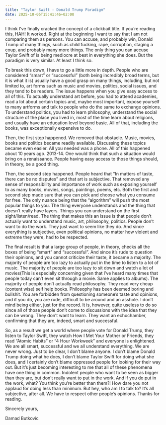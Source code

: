 ```yaml
---
title: "Taylor Swift - Donald Trump Paradigm"
date: 2025-10-05T15:41:46+02:00
---
```

I think I’ve finally cracked the concept of a clickbait title. If you’re reading this, HAH! It worked. Right at the beginning I want to say that I am not comparing them as persons. You can accuse, and probably win, Donald Trump of many things, such as child fucking, rape, corruption, staging a coup, and probably many more things. The only thing you can accuse Taylor Swift of is being mediocre at best in everything she does. But the paradigm is very similar. At least I think so. 

To break this down, I have to go a little more in depth. People who are considered “smart” or “successful” (both being incredibly broad terms, but it is what it is) usually have a good grasp on many things, including, but not limited to, art forms such as music and movies, politics, social issues, and they tend to be readers. The issue happens when you give easy access to all of this. To actually understand art before, you had to attend academies, read a lot about certain topics and, maybe most important, expose yourself to many artforms and talk to people who do the same to exchange opinions. To understand politics, you had to learn philosophy, understand the social structure of the place you lived in, most of the time learn about religions, and usually have an education level beyond basic. All of that, including the books, was exceptionally expensive to do. 
	

Then, the first step happened. We removed that obstacle. Music, movies, books and politics became readily available. Discussing these topics became even easier. All you needed was a phone. All of this happened about 10 years ago. 2013-14. One would think that such a situation would bring on a renaissance. People having easy access to those things should, in theory, be a good thing. 
	

Then, the second step happened. People heard that "In matters of taste, there can be no disputes" and that art is subjective. That removed any sense of responsibility and importance of work such as exposing yourself to as many books, movies, songs, paintings, poems, etc. Both the first and second step made sure that you can pick and choose what you consume for free. The only nuance being that the “algorithm” will push the most popular things to you. The thing everyone understands and the thing that doesn’t really have layers. Things you can understand on the first sight/listen/read. The thing that makes this an issue is that people don’t actually want to understand music, art, philosophy, politics. People don’t want to do the work. They just want to seem like they do. And since everything is subjective, even political opinions, no matter how violent and extreme they were, had to be respected. 
	

The final result is that a large group of people, in theory, checks all the boxes of being “smart” and “successful”. And since it’s rude to question their opinions, and you cannot criticize their taste, it became a majority. The majority of people are too lazy to actually put in the time to listen to a lot of music. The majority of people are too lazy to sit down and watch a lot of movies(This is especially concerning given that I’ve heard many times that people today can’t even sit through a movie. Same applies to albums). The majority of people don’t actually read philosophy. They read very cheap (content wise) self help books. Philosophy has been deemed boring and bullshit. You are forbidden from questioning someone’s taste and opinions, and if you do, you are rude, difficult to be around and an asshole. I don’t mind being either, just for the record. It is, however, quite useless to do so since all of those people don’t come to discussions with the idea that they can be wrong. They don’t want to learn. They want an echochamber, confirming that they are, indeed, smart and successful.
	

So, as a result we get a world where people vote for Donald Trump, they listen to Taylor Swift, they watch How I Met Your Mother or Friends, they read “Atomic Habits” or “4 Hour Workweek” and everyone is enlightened. We are all smart, successful and we all understand everything. We are never wrong.  Just to be clear, I don’t blame anyone. I don’t blame Donald Trump doing what he does, I don’t blame Taylor Swift for doing what she does, and I certainly don’t blame oppressed people for looking for their way out. But it’s just becoming interesting to me that all of these phenomena have one thing in common. Indolent people who want to be seen as bigger than they are, but don’t really want to put in the work. And if you do put in the work, what? You think you’re better than them?! How dare you not applaud for doing less than minimum. But hey, who am I to talk to? It’s all subjective, after all. We have to respect other people’s opinions. Thanks for reading.

Sincerely yours,

Damad Butkovic

